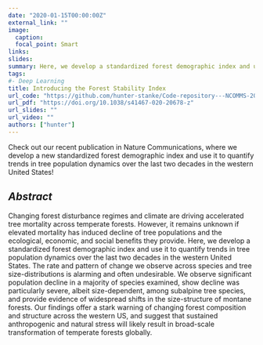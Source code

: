 ```yaml
---
date: "2020-01-15T00:00:00Z"
external_link: ""
image:
  caption: 
  focal_point: Smart
links:
slides: 
summary: Here, we develop a standardized forest demographic index and use it to quantify trends in tree population dynamics over the last two decades in the western United States.
tags:
#- Deep Learning
title: Introducing the Forest Stability Index
url_code: "https://github.com/hunter-stanke/Code-repository---NCOMMS-20-20430"
url_pdf: "https://doi.org/10.1038/s41467-020-20678-z"
url_slides: ""
url_video: ""
authors: ["hunter"]
---
```


Check out our recent publication in Nature Communications, where we develop a new standardized forest demographic index and use it to quantify trends in tree population dynamics over the last two decades in the western United States!

## _**Abstract**_
Changing forest disturbance regimes and climate are driving accelerated tree mortality across temperate forests. However, it remains unknown if elevated mortality has induced decline of tree populations and the ecological, economic, and social benefits they provide. Here, we develop a standardized forest demographic index and use it to quantify trends in tree population dynamics over the last two decades in the western United States. The rate and pattern of change we observe across species and tree size-distributions is alarming and often undesirable. We observe significant population decline in a majority of species examined, show decline was particularly severe, albeit size-dependent, among subalpine tree species, and provide evidence of widespread shifts in the size-structure of montane forests. Our findings offer a stark warning of changing forest composition and structure across the western US, and suggest that sustained anthropogenic and natural stress will likely result in broad-scale transformation of temperate forests globally.

